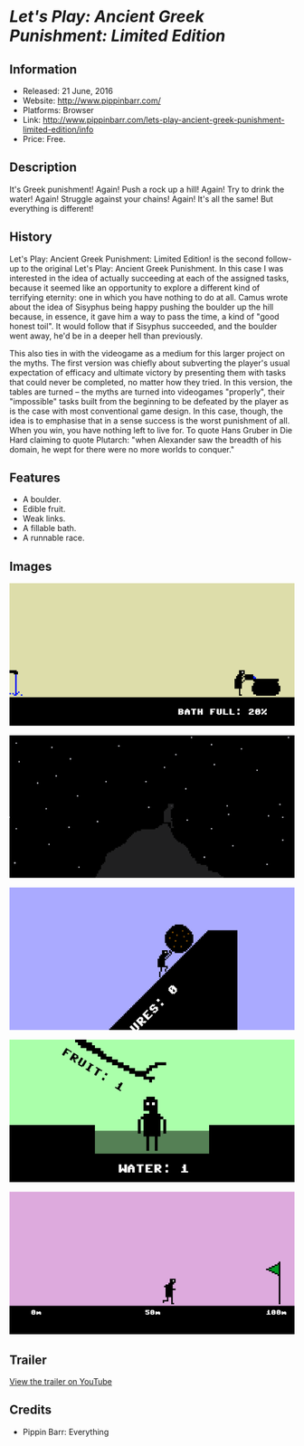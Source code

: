 # *Let's Play: Ancient Greek Punishment: Limited Edition*

## Information
* Released: 21 June, 2016
* Website: http://www.pippinbarr.com/
* Platforms: Browser
* Link: http://www.pippinbarr.com/lets-play-ancient-greek-punishment-limited-edition/info
* Price: Free.

## Description
It's Greek punishment! Again! Push a rock up a hill! Again! Try to drink the water! Again! Struggle against your chains! Again! It's all the same! But everything is different!

## History
Let's Play: Ancient Greek Punishment: Limited Edition! is the second follow-up to the original Let's Play: Ancient Greek Punishment. In this case I was interested in the idea of actually succeeding at each of the assigned tasks, because it seemed like an opportunity to explore a different kind of terrifying eternity: one in which you have nothing to do at all. Camus wrote about the idea of Sisyphus being happy pushing the boulder up the hill because, in essence, it gave him a way to pass the time, a kind of "good honest toil". It would follow that if Sisyphus succeeded, and the boulder went away, he'd be in a deeper hell than previously.

This also ties in with the videogame as a medium for this larger project on the myths. The first version was chiefly about subverting the player's usual expectation of efficacy and ultimate victory by presenting them with tasks that could never be completed, no matter how they tried. In this version, the tables are turned – the myths are turned into videogames "properly", their "impossible" tasks built from the beginning to be defeated by the player as is the case with most conventional game design. In this case, though, the idea is to emphasise that in a sense success is the worst punishment of all. When you win, you have nothing left to live for. To quote Hans Gruber in Die Hard claiming to quote Plutarch: "when Alexander saw the breadth of his domain, he wept for there were no more worlds to conquer."

## Features
* A boulder.
* Edible fruit.
* Weak links.
* A fillable bath.
* A runnable race.

## Images
![](images/Danaids.png)

![](images/Prometheus.png)

![](images/Sisyphus.png)

![](images/Tantalus.png)

![](images/Zeno.png)

## Trailer
[View the trailer on YouTube](https://youtube.com/watch?v=YIOh9D3IvMM)

## Credits
* Pippin Barr: Everything
